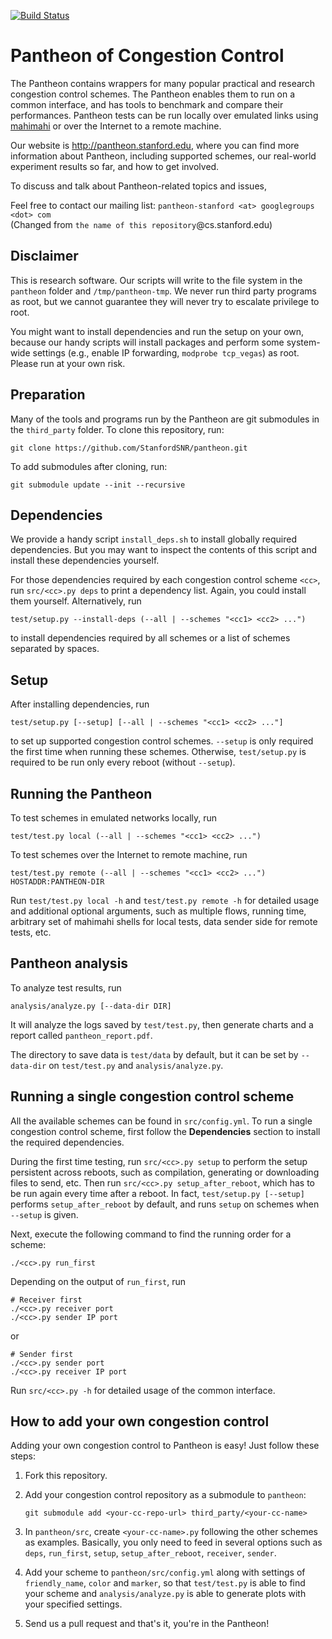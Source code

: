 [![Build Status](https://travis-ci.org/StanfordSNR/pantheon.svg?branch=master)](https://travis-ci.org/StanfordSNR/pantheon)

# Pantheon of Congestion Control
The Pantheon contains wrappers for many popular practical and research congestion 
control schemes. The Pantheon enables them to run on a common interface, and has 
tools to benchmark and compare their performances.
Pantheon tests can be run locally over emulated links using
[mahimahi](http://mahimahi.mit.edu/) or over the Internet to a remote machine.

Our website is <http://pantheon.stanford.edu>, where you can find more
information about Pantheon, including supported schemes, our real-world 
experiment results so far, and how to get involved.

To discuss and talk about Pantheon-related topics and issues, 

Feel free to contact our mailing list:
`pantheon-stanford <at> googlegroups <dot> com`\
(Changed from `the name of this repository`@cs.stanford.edu)

## Disclaimer
This is research software. Our scripts will write to the file system in the
`pantheon` folder and `/tmp/pantheon-tmp`. We never run third party programs
as root, but we cannot guarantee they will never try to escalate privilege to
root.

You might want to install dependencies and run the setup on your own, because
our handy scripts will install packages and perform some system-wide settings
(e.g., enable IP forwarding, `modprobe tcp_vegas`) as root. Please run at your
own risk.

## Preparation
Many of the tools and programs run by the Pantheon are git submodules in the
`third_party` folder. To clone this repository, run:

```
git clone https://github.com/StanfordSNR/pantheon.git
```

To add submodules after cloning, run:

```
git submodule update --init --recursive
```

## Dependencies
We provide a handy script `install_deps.sh` to install globally required
dependencies. But you may want to inspect the contents of this script and
install these dependencies yourself.

For those dependencies required by each congestion control scheme `<cc>`,
run `src/<cc>.py deps` to print a dependency list. Again, you could install
them yourself. Alternatively, run

```
test/setup.py --install-deps (--all | --schemes "<cc1> <cc2> ...")
```

to install dependencies required by all schemes or a list of schemes separated
by spaces.

## Setup
After installing dependencies, run

```
test/setup.py [--setup] [--all | --schemes "<cc1> <cc2> ..."]
```

to set up supported congestion control schemes. `--setup` is only required the 
first time when running these schemes. Otherwise, `test/setup.py` is 
required to be run only every reboot (without `--setup`).

## Running the Pantheon
To test schemes in emulated networks locally, run

```
test/test.py local (--all | --schemes "<cc1> <cc2> ...")
```

To test schemes over the Internet to remote machine, run

```
test/test.py remote (--all | --schemes "<cc1> <cc2> ...") HOSTADDR:PANTHEON-DIR
```

Run `test/test.py local -h` and `test/test.py remote -h` for detailed
usage and additional optional arguments, such as multiple flows, running time,
arbitrary set of mahimahi shells for local tests, data sender side for
remote tests, etc.

## Pantheon analysis
To analyze test results, run

```
analysis/analyze.py [--data-dir DIR]
```

It will analyze the logs saved by `test/test.py`, then generate charts and
a report called `pantheon_report.pdf`.

The directory to save data is `test/data` by default,
but it can be set by `--data-dir` on `test/test.py` and `analysis/analyze.py`.

## Running a single congestion control scheme
All the available schemes can be found in `src/config.yml`. To run a single
congestion control scheme, first follow the **Dependencies** section to install
the  required dependencies.

During the first time testing, run `src/<cc>.py setup`
to perform the setup persistent across reboots, such as compilation,
generating or downloading files to send, etc. Then run
`src/<cc>.py setup_after_reboot`, which has to be run again every time after
a reboot. In fact, `test/setup.py [--setup]` performs `setup_after_reboot` by
default, and runs `setup` on schemes when `--setup` is given.

Next, execute the following command to find the running order for a scheme:
```
./<cc>.py run_first
```

Depending on the output of `run_first`, run

```
# Receiver first
./<cc>.py receiver port
./<cc>.py sender IP port
```

or

```
# Sender first
./<cc>.py sender port
./<cc>.py receiver IP port
```

Run `src/<cc>.py -h` for detailed usage of the common interface.

## How to add your own congestion control
Adding your own congestion control to Pantheon is easy! Just follow these
steps:

1. Fork this repository.

2. Add your congestion control repository as a submodule to `pantheon`:

   ```
   git submodule add <your-cc-repo-url> third_party/<your-cc-name>
   ```

3. In `pantheon/src`, create `<your-cc-name>.py` following the other schemes
   as examples. Basically, you only need to feed in several options such as
   `deps`, `run_first`, `setup`, `setup_after_reboot`, `receiver`, `sender`.

4. Add your scheme to `pantheon/src/config.yml` along with settings of
   `friendly_name`, `color` and `marker`, so that `test/test.py` is able to
   find your scheme and `analysis/analyze.py` is able to generate plots with
   your specified settings.

5. Send us a pull request and that's it, you're in the Pantheon!

